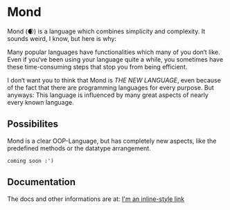 ﻿# Mond

Mond (🌒) is a language which combines simplicity and complexity.
It sounds weird, I know, but here is why:

Many popular languages have functionalities which many of you don‘t like.
Even if you‘ve been using your language quite a while, you sometimes have these time-consuming steps that stop you from being efficient.

I don‘t want you to think that Mond is *THE NEW LANGUAGE*, even because of the fact that there are programming languages for every purpose. 
But anyways: This language is influenced by many great aspects of nearly every known language.

## Possibilites

Mond is a clear OOP-Language, but has completely new aspects, like the predefined methods or the datatype arrangement.

```coming soon :')```

## Documentation

The docs and other informations are at: [I'm an inline-style link](https://www.yungcxn.github.io/mond)